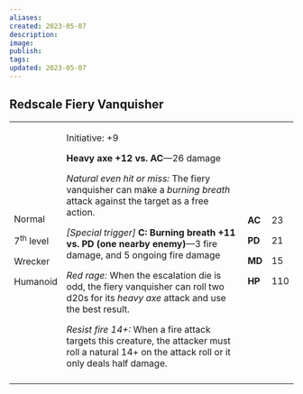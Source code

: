 ```yaml
---
aliases: 
created: 2023-05-07
description: 
image: 
publish: 
tags: 
updated: 2023-05-07
---
```


## Redscale Fiery Vanquisher

<table>
<colgroup>
<col style="width: 16%" />
<col style="width: 71%" />
<col style="width: 5%" />
<col style="width: 6%" />
</colgroup>
<tbody>
<tr class="odd">
<td><p>Normal</p>
<p>7<sup>th</sup> level</p>
<p>Wrecker</p>
<p>Humanoid</p></td>
<td><p>Initiative: +9</p>
<p><strong>Heavy axe +12 vs. AC</strong>—26 damage</p>
<p><em>Natural even hit or miss:</em> The fiery vanquisher can make a
<em>burning breath</em> attack against the target as a free action.</p>
<p><em>[Special trigger]</em> <strong>C: Burning breath +11 vs. PD (one
nearby enemy)</strong>—3 fire damage, and 5 ongoing fire damage</p>
<p><em>Red rage:</em> When the escalation die is odd, the fiery
vanquisher can roll two d20s for its <em>heavy axe</em> attack and use
the best result.</p>
<p><em>Resist fire 14+:</em> When a fire attack targets this creature,
the attacker must roll a natural 14+ on the attack roll or it only deals
half damage.</p></td>
<td><p><strong>AC</strong></p>
<p><strong>PD</strong></p>
<p><strong>MD</strong></p>
<p><strong>HP</strong></p></td>
<td><p>23</p>
<p>21</p>
<p>15</p>
<p>110</p></td>
</tr>
<tr class="even">
<td></td>
<td></td>
<td></td>
<td></td>
</tr>
</tbody>
</table>

